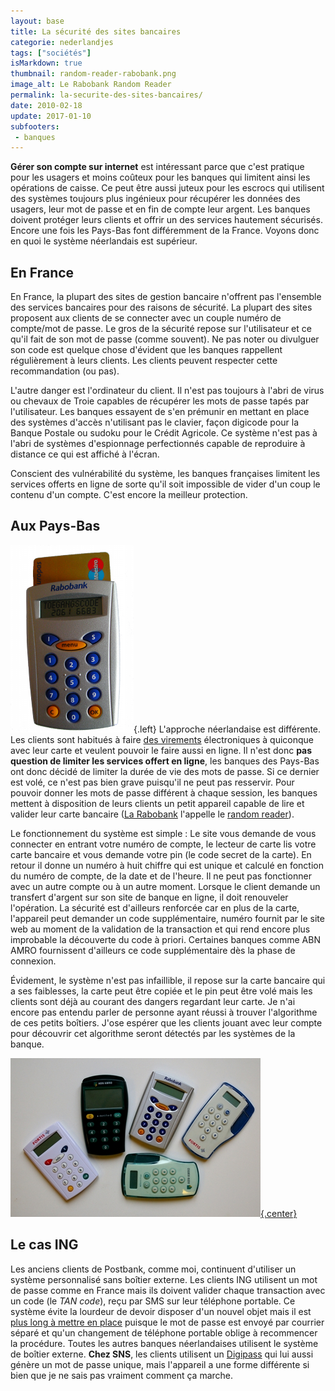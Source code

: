```yaml
---
layout: base
title: La sécurité des sites bancaires
categorie: nederlandjes
tags: ["sociétés"]
isMarkdown: true
thumbnail: random-reader-rabobank.png
image_alt: Le Rabobank Random Reader
permalink: la-securite-des-sites-bancaires/
date: 2010-02-18
update: 2017-01-10
subfooters:
 - banques
---
```


**Gérer son compte sur internet** est intéressant parce que c'est pratique pour les usagers et moins coûteux pour les banques qui limitent ainsi les opérations de caisse. Ce peut être aussi juteux pour les escrocs qui utilisent des systèmes toujours plus ingénieux pour récupérer les données des usagers, leur mot de passe et en fin de compte leur argent. Les banques doivent protéger leurs clients et offrir un des services hautement sécurisés. Encore une fois les Pays-Bas font différemment de la France. Voyons donc en quoi le système néerlandais est supérieur.

<!--excerpt-->

## En France

En France, la plupart des sites de gestion bancaire n'offrent pas l'ensemble des services bancaires pour des raisons de sécurité. La plupart des sites proposent aux clients de se connecter avec un couple numéro de compte/mot de passe. Le gros de la sécurité repose sur l'utilisateur et ce qu'il fait de son mot de passe (comme souvent). Ne pas noter ou divulguer son code est quelque chose d'évident que les banques rappellent régulièrement à leurs clients. Les clients peuvent respecter cette recommandation (ou pas). 

L'autre danger est l'ordinateur du client. Il n'est pas toujours à l'abri de virus ou chevaux de Troie capables de récupérer les mots de passe tapés par l'utilisateur. Les banques essayent de s'en prémunir en mettant en place des systèmes d'accès n'utilisant pas le clavier, façon digicode pour la Banque Postale ou sudoku pour le Crédit Agricole. Ce système n'est pas à l'abri de systèmes d'espionnage perfectionnés capable de reproduire à distance ce qui est affiché à l'écran.

Conscient des vulnérabilité du système, les banques françaises limitent les services offerts en ligne de sorte qu'il soit impossible de vider d'un coup le contenu d'un compte. C'est encore la meilleur protection.

## Aux Pays-Bas
![Le Rabobank Random Reader](random-reader-rabobank.png){.left}
L'approche néerlandaise est différente. Les clients sont habitués à faire [des virements](/les-virements-et-les-cheques) électroniques à quiconque avec leur carte et veulent pouvoir le faire aussi en ligne. Il n'est donc **pas question de limiter les services offert en ligne**, les banques des Pays-Bas ont donc décidé de limiter la durée de vie des mots de passe. Si ce dernier est volé, ce n'est pas bien grave puisqu'il ne peut pas resservir. Pour pouvoir donner les mots de passe différent à chaque session, les banques mettent à disposition de leurs clients un petit appareil capable de lire et valider leur carte bancaire ([La Rabobank](/changement-de-banque-rabobank) l'appelle le [random reader](http://nl.wikipedia.org/wiki/Random_Reader)). 

Le fonctionnement du système est simple : Le site vous demande de vous connecter en entrant votre numéro de compte, le lecteur de carte lis votre carte bancaire et vous demande votre pin (le code secret de la carte). En retour il donne un numéro à huit chiffre qui est unique et calculé en fonction du numéro de compte, de la date et de l'heure. Il ne peut pas fonctionner avec un autre compte ou à un autre moment. Lorsque le client demande un transfert d'argent sur son site de banque en ligne, il doit renouveler l'opération. La sécurité est d'ailleurs renforcée car en plus de la carte, l'appareil peut demander un code supplémentaire, numéro fournit par le site web au moment de la validation de la transaction et qui rend encore plus improbable la découverte du code à priori. Certaines banques comme ABN AMRO fournissent d'ailleurs ce code supplémentaire dès la phase de connexion.

Évidement, le système n'est pas infaillible, il repose sur la carte bancaire qui a ses faiblesses, la carte peut être copiée et le pin peut être volé mais les clients sont déjà au courant des dangers regardant leur carte. Je n'ai encore pas entendu parler de personne ayant réussi à trouver l'algorithme de ces petits boîtiers. J'ose espérer que les clients jouant avec leur compte pour découvrir cet algorithme seront détectés par les systèmes de la banque.


[![les lecteurs de carte bancaires Néerlandais](Dutch-card-readers.jpg){.center}](http://nl.wikipedia.org/wiki/Bestand:Random-readers.jpg)

## Le cas ING
Les anciens clients de Postbank, comme moi, continuent d'utiliser un système personnalisé sans boîtier externe. Les clients ING utilisent un mot de passe comme en France mais ils doivent valider chaque transaction avec un code (le *TAN code*), reçu par SMS sur leur téléphone portable. Ce système évite la lourdeur de devoir disposer d'un nouvel objet mais il est [plus long à mettre en place](/internetbankiren-experience) puisque le mot de passe est envoyé par courrier séparé et qu'un changement de téléphone portable oblige à recommencer la procédure. Toutes les autres banques néerlandaises utilisent le système de boîtier externe.
**Chez SNS**, les clients utilisent un [Digipass](http://nl.wikipedia.org/wiki/Digipass) qui lui aussi génère un mot de passe unique, mais l'appareil a une forme différente si bien que je ne sais pas vraiment comment ça marche.


<!-- post notes:
--- 
Currently there's an iPhone worm active that is targeting customers of
the ING Bank. It tries to intercept TAN codes that are send via SMS and
will redirect your iPhone when you are visiting http://mijn.ing.nl
Other sensitive (personal or corporate) information that is stored on
your iPhone might also be at risk. 
See for example:
http://news.bbc.co.uk/2/hi/technology/8373739.stm 
For now it seems that only "jailbroken" iPhones (and iPod Touch) are at
risk. 
As far as I know there's no solution yet, except for using a 'normal'
(non-jailbroken) iPhone. 
http://www.ing.nl/particulier/nieuws-en-kennis/acties/kans-op-vliegtickets-met-ideal/index.aspx?furl=5403_EMA_Internetbankieren_iDeal_MIN11_Art2
--->

